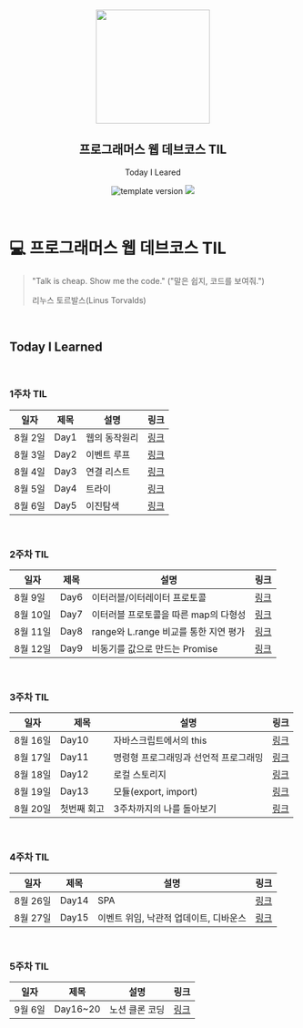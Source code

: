 <br/>
<p align="middle" >
  <img width="200px;" src="./src/images/prgms-logo.png"/>
</p>
<h2 align="middle">프로그래머스 웹 데브코스 TIL</h2>
<p align="middle">Today I Leared</p>
<p align="middle">
  <img src="https://img.shields.io/badge/version-1.0.0-blue?style=flat-square" alt="template version"/>
  <img src="https://img.shields.io/badge/language-md-md.svg?style=flat-square"/>
</p>

<p align="middle">
  <!-- <a href="#">☕ 블로그 링크</a> -->  
</p>

<br/>

# 💻 프로그래머스 웹 데브코스 TIL

> "Talk is cheap. Show me the code."
> ("말은 쉽지, 코드를 보여줘.")
>
> 리누스 토르발스(Linus Torvalds)

<br/>

## Today I Learned

<br/>

### 1주차 TIL

| 일자    | 제목 | 설명          | 링크                                           |
| ------- | ---- | ------------- | ---------------------------------------------- |
| 8월 2일 | Day1 | 웹의 동작원리 | [링크](https://velog.io/@dasssseul/TIL-Day182) |
| 8월 3일 | Day2 | 이벤트 루프   | [링크](https://velog.io/@dasssseul/TIL-Day283) |
| 8월 4일 | Day3 | 연결 리스트   | [링크](https://velog.io/@dasssseul/TIL-Day384) |
| 8월 5일 | Day4 | 트라이        | [링크](https://velog.io/@dasssseul/TILDay485)  |
| 8월 6일 | Day5 | 이진탐색      | [링크](https://velog.io/@dasssseul/TILDay586)  |

<br/>

### 2주차 TIL

| 일자     | 제목 | 설명                                  | 링크                                           |
| -------- | ---- | ------------------------------------- | ---------------------------------------------- |
| 8월 9일  | Day6 | 이터러블/이터레이터 프로토콜          | [링크](https://velog.io/@dasssseul/TILDay689)  |
| 8월 10일 | Day7 | 이터러블 프로토콜을 따른 map의 다형성 | [링크](https://velog.io/@dasssseul/TILDay7810) |
| 8월 11일 | Day8 | range와 L.range 비교를 통한 지연 평가 | [링크](https://velog.io/@dasssseul/TILDay8811) |
| 8월 12일 | Day9 | 비동기를 값으로 만드는 Promise        | [링크](https://velog.io/@dasssseul/TILDay9812) |

<br/>

### 3주차 TIL

| 일자     | 제목        | 설명                                  | 링크                                                                                                                                                 |
| -------- | ----------- | ------------------------------------- | ---------------------------------------------------------------------------------------------------------------------------------------------------- |
| 8월 16일 | Day10       | 자바스크립트에서의 this               | [링크](https://velog.io/@dasssseul/TILDay10816)                                                                                                      |
| 8월 17일 | Day11       | 명령형 프로그래밍과 선언적 프로그래밍 | [링크](https://velog.io/@dasssseul/TILDay11817)                                                                                                      |
| 8월 18일 | Day12       | 로컬 스토리지                         | [링크](https://velog.io/@dasssseul/TILDay12818)                                                                                                      |
| 8월 19일 | Day13       | 모듈(export, import)                  | [링크](https://velog.io/@dasssseul/TILDay13819)                                                                                                      |
| 8월 20일 | 첫번째 회고 | 3주차까지의 나를 돌아보기             | [링크](https://velog.io/@dasssseul/%ED%9A%8C%EA%B3%A0-%EB%82%98%EC%97%90%EA%B2%8C-%EC%93%B0%EB%8A%94-%EC%B2%AB%EB%B2%88%EC%A7%B8-%ED%9A%8C%EA%B3%A0) |

<br/>

### 4주차 TIL

| 일자     | 제목  | 설명                                   | 링크                                             |
| -------- | ----- | -------------------------------------- | ------------------------------------------------ |
| 8월 26일 | Day14 | SPA                                    | [링크](https://velog.io/@dasssseul/TILDay14825)  |
| 8월 27일 | Day15 | 이벤트 위임, 낙관적 업데이트, 디바운스 | [링크](https://velog.io/@dasssseul/TIL-Day15826) |

<br/>

### 5주차 TIL

| 일자    | 제목     | 설명           | 링크                                                                                                                        |
| ------- | -------- | -------------- | --------------------------------------------------------------------------------------------------------------------------- |
| 9월 6일 | Day16~20 | 노션 클론 코딩 | [링크](https://velog.io/@dasssseul/TIL-Day16205%EC%A3%BC%EC%B0%A8-%EB%85%B8%EC%85%98-%ED%81%B4%EB%A1%A0-%EC%BD%94%EB%94%A9) |
